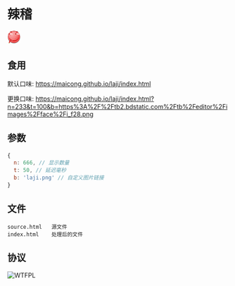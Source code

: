 # 辣稽

![辣稽](laji.png)

## 食用

默认口味: https://maicong.github.io/laji/index.html

更换口味: https://maicong.github.io/laji/index.html?n=233&t=100&b=https%3A%2F%2Ftb2.bdstatic.com%2Ftb%2Feditor%2Fimages%2Fface%2Fi_f28.png

## 参数

```javascript
{
  n: 666, // 显示数量
  t: 50, // 延迟毫秒
  b: 'laji.png' // 自定义图片链接
}
```

## 文件

```text
source.html   源文件
index.html    处理后的文件
```

## 协议

![WTFPL](http://www.wtfpl.net/wp-content/uploads/2012/12/wtfpl-badge-1.png)
